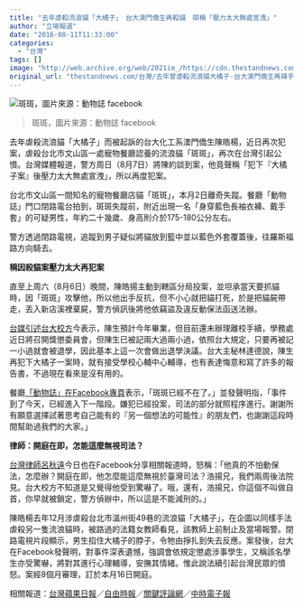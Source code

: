 ```yaml
---
title: "去年虐殺流浪貓「大橘子」　台大澳門僑生再殺貓　辯稱「壓力太大無處宣洩」"
author: "立場報道"
date: "2016-08-11T11:33:00"
categories:
  - "台灣"
tags: []
image: "http://web.archive.org/web/2021im_/https://cdn.thestandnews.com/media/photos/cache/13235639_1722094488007334_6966803976680597945_o_cjvgf_1200x0.png"
original_url: "thestandnews.com/台灣/去年曾虐殺流浪貓大橘子-台大澳門僑生再辣手殺貓棄屍"
---
```

![斑斑，圖片來源：動物誌 facebook](http://web.archive.org/web/2021im_/https://cdn.thestandnews.com/media/photos/cache/13235639_1722094488007334_6966803976680597945_o_cjvgf_1200x0.png)

> 斑斑，圖片來源：動物誌 facebook

去年虐殺流浪貓「大橘子」而被起訴的台大化工系澳門僑生陳皓楊，近日再次犯案，虐殺台北市文山區一處寵物餐廳認養的流浪貓「斑斑」，再次在台灣引起公憤。台灣媒體報道，警方周日（8月7日）將陳約談到案，他竟聲稱「犯下『大橘子案』後壓力太大無處宣洩」，所以再度犯案。

台北市文山區一間知名的寵物餐廳店貓「斑斑」，本月2日離奇失蹤。餐廳「動物誌」門口閉路電台拍到，斑斑失蹤前，附近出現一名「身穿藍色長袖衣褲、戴手套」的可疑男性，年約二十幾歲、身高則介於175-180公分左右。

警方透過閉路電視，追蹤到男子疑似將貓放到籃中並以藍色外套覆蓋後，往羅斯福路方向騎去。

**稱因殺貓案壓力太大再犯案**

直至上周六（8月6日）晚間，陳皓揚主動到轄區分局投案，並坦承當天要抓貓時，因「斑斑」攻擊他，所以他出手反抗，但不小心就把貓打死，於是把貓屍帶走，丟入新店溪裡棄屍，警方偵訊後將他依竊盜及違反動保法函送法辦。

[台媒引述台大校方](http://web.archive.org/web/20210628224041/http://www.chinatimes.com/realtimenews/20160811002896-260405)今表示，陳生預計今年畢業，但目前還未辦理離校手續，學務處近日將召開獎懲委員會，但陳生已被記兩大過兩小過，依照台大規定，只要再被記一小過就會被退學，因此基本上這一次會做出退學決議。台大主秘林達德說，陳生再犯下大橘子一案時，就有接受學校心輔中心輔導，也有表達悔意和寫了許多的報告書，不過現在看來是沒有用的。

餐廳[「動物誌」在Facebook專頁](http://web.archive.org/web/20210628224041/https://www.facebook.com/aboutanimalszr/home)表示，「斑斑已經不在了。」並發聲明指，「事件到了今天，已經進入下一階段。嫌犯已經投案，司法的部分就照程序進行。謝謝所有願意選擇試著思考自己能有的『另一個想法的可能性』的朋友們，也謝謝這段時間幫助過我們的大家。」

**律師：開庭在即，怎能這麼無視司法？**

[台灣律師呂秋遠](http://web.archive.org/web/20210628224041/https://www.facebook.com/profile.php?id=100000944336615&fref=ts)今日也在Facebook分享相關報道時，怒稱：「他真的不怕動保法，怎麼辦？開庭在即，他怎麼能這麼無視於臺灣司法？浩揚兄，我們兩周後法院見。台大校方不知道是又覺得他受到驚嚇了。哦，還有，浩揚兄，你這個不叫做自首，你早就被鎖定，警方偵辦中，所以這是不能減刑的。」

陳皓楊去年12月涉虐殺台北市溫州街49巷的流浪貓「大橘子」，在企圖以同樣手法虐殺另一隻流浪貓時，被路過的法籍女教師看見，該教師上前制止及當場報警。閉路電視片段顯示，男生掐住大橘子的脖子，令牠由掙扎到失去反應。案發後，台大在Facebook發聲明，對事件深表遺憾，強調會依規定懲處涉事學生，又稱該名學生亦受驚嚇，將對其進行心理輔導，安撫其情緒。惟此說法續引起台灣民眾的憤怒。案經8個月審理，訂於本月16日開庭。

相關報道：[台灣蘋果日報](http://web.archive.org/web/20210628224041/http://www.appledaily.com.tw/realtimenews/article/local/20160811/926481/)／[自由時報](http://web.archive.org/web/20210628224041/http://m.ltn.com.tw/news/society/breakingnews/1791856)／[關鍵評論網](http://web.archive.org/web/20210628224041/http://www.thenewslens.com/article/46425)／[中時電子報](http://web.archive.org/web/20210628224041/http://www.chinatimes.com/realtimenews/20160811002896-260405)